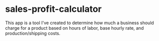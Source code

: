# sales-profit-calculator
This app is a tool I've created to determine how much a business should charge for a product based on hours of labor, base hourly rate, and production/shipping costs.
